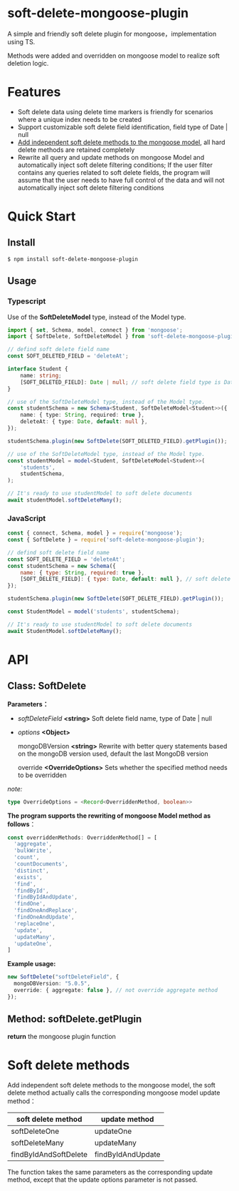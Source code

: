 soft-delete-mongoose-plugin
================

A simple and friendly soft delete plugin for mongoose，implementation using TS.

Methods were added and overridden on mongoose model to realize soft deletion logic.

# Features

- Soft delete data using delete time markers is friendly for scenarios where a unique index needs to be created
- Support customizable soft delete field identification, field type of Date | null
- [Add independent soft delete methods to the mongoose model](#soft-delete-methods), all hard delete methods are retained completely
- Rewrite all query and update methods on mongoose Model and automatically inject soft delete filtering conditions; If the user filter contains any queries related to soft delete fields, the program will assume that the user needs to have full control of the data and will not automatically inject soft delete filtering conditions



# Quick Start

## Install

```
$ npm install soft-delete-mongoose-plugin
```



## Usage

### Typescript

Use of the **SoftDeleteModel** type, instead of the Model type.

```typescript
import { set, Schema, model, connect } from 'mongoose';
import { SoftDelete, SoftDeleteModel } from 'soft-delete-mongoose-plugin';

// defind soft delete field name
const SOFT_DELETED_FIELD = 'deleteAt';

interface Student {
    name: string;
    [SOFT_DELETED_FIELD]: Date | null; // soft delete field type is Date or null
}

// use of the SoftDeleteModel type, instead of the Model type.
const studentSchema = new Schema<Student, SoftDeleteModel<Student>>({
    name: { type: String, required: true },
    deleteAt: { type: Date, default: null },
});

studentSchema.plugin(new SoftDelete(SOFT_DELETED_FIELD).getPlugin());

// use of the SoftDeleteModel type, instead of the Model type.
const studentModel = model<Student, SoftDeleteModel<Student>>(
    'students',
    studentSchema,
);

// It's ready to use studentModel to soft delete documents
await studentModel.softDeleteMany();
```



### JavaScript

```javascript
const { connect, Schema, model } = require('mongoose');
const { SoftDelete } = require('soft-delete-mongoose-plugin');

// defind soft delete field name
const SOFT_DELETE_FIELD = 'deleteAt';
const studentSchema = new Schema({
    name: { type: String, required: true },
    [SOFT_DELETE_FIELD]: { type: Date, default: null }, // soft delete field type must be Date | null
});

studentSchema.plugin(new SoftDelete(SOFT_DELETE_FIELD).getPlugin());

const StudentModel = model('students', studentSchema);

// It's ready to use studentModel to soft delete documents
await StudentModel.softDeleteMany();
```



# API

## Class: SoftDelete

**Parameters：**

- *softDeleteField* **\<string\>**  Soft delete field name, type of Date | null

- *options* **\<Object\>**
 
    mongoDBVersion **\<string\>**  Rewrite with better query statements based on the mongoDB version used, default the last MongoDB version
 
    override **\<OverrideOptions\>** Sets whether the specified method needs to be overridden

*note:*

```typescript
type OverrideOptions = <Record<OverriddenMethod, boolean>>
```



**The program supports the rewriting of mongoose Model method as follows**：

```typescript
const overriddenMethods: OverriddenMethod[] = [
  'aggregate',
  'bulkWrite',
  'count',
  'countDocuments',
  'distinct',
  'exists',
  'find',
  'findById',
  'findByIdAndUpdate',
  'findOne',
  'findOneAndReplace',
  'findOneAndUpdate',
  'replaceOne',
  'update',
  'updateMany',
  'updateOne',
]
```



**Example usage:**

```typescript
new SoftDelete("softDeleteField", {
  mongoDBVersion: "5.0.5",
  override: { aggregate: false }, // not override aggregate method
});
```



## Method: softDelete.getPlugin

**return** <Function>  the mongoose plugin function



# Soft delete methods

Add independent soft delete methods to the mongoose model, the soft delete method actually calls the corresponding mongoose model update method：

| soft delete method    | update method     |
| --------------------- | ----------------- |
| softDeleteOne         | updateOne         |
| softDeleteMany        | updateMany        |
| findByIdAndSoftDelete | findByIdAndUpdate |

The function takes the same parameters as the corresponding update method, except that the update options parameter is not passed.

